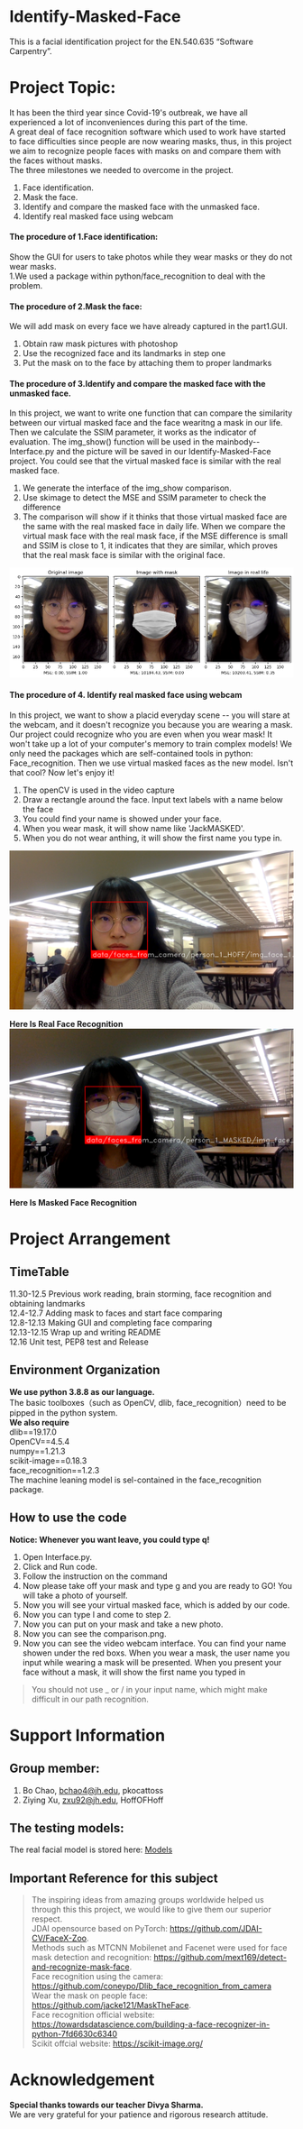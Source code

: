 # Identify-Masked-Face
This is a facial identification project for the EN.540.635 “Software Carpentry”. 



# Project Topic:
It has been the third year since Covid-19's outbreak, we have all experienced a lot of inconveniences during this part of the time.  
A great deal of face recognition software which used to work have started to face difficulties since people are now wearing masks, thus, in this project we aim to recognize people faces with masks on and compare them with the faces without masks.  
The three milestones we needed to overcome in the project.  
1. Face identification.  
2. Mask the face.  
3. Identify and compare the masked face with the unmasked face.  
4. Identify real masked face using webcam



#### The procedure of 1.Face identification:
Show the GUI for users to take photos while they wear masks or they do not wear masks.  
1.We used a package within python/face_recognition to deal with the problem.

#### The procedure of 2.Mask the face:
We will add mask on every face we have already captured in the part1.GUI.  
1. Obtain raw mask pictures with photoshop  
2. Use the recognized face and its landmarks in step one  
3. Put the mask on to the face by attaching them to proper landmarks  


#### The procedure of 3.Identify and compare the masked face with the unmasked face.  
In this project, we want to write one function that can compare the 
similarity between our virtual masked face and the face wearitng a mask
in our life. Then we calculate the SSIM parameter, it works as the indicator of evaluation.
The img_show() function will be used in the mainbody--Interface.py and the picture
will be saved in our Identify-Masked-Face project. 
You could see that the virtual masked face is similar with the real masked face.
1. We generate the interface of the img_show comparison.
2. Use skimage to detect the MSE and SSIM parameter to check the difference
3. The comparison will show if it thinks that those virtual masked face are the same with the real masked face in daily life.
When we compare the virtual mask face with the real mask face, if the MSE difference is small and SSIM is close to 1, it indicates that they are similar, which proves that the real mask face is similar with the original face.

![Here is our comparison](Readme_Fig/comparison.png)

#### The procedure of 4. Identify real masked face using webcam
In this project, we want to show a placid everyday scene -- you will stare at the 
webcam, and it doesn't recognize you because you are wearing a mask. Our project could recognize who you
are even when you wear mask!
It won't take up a lot of your computer's memory to train complex models! We only need 
the packages which are self-contained tools in python: Face_recognition. Then we use virtual
masked faces as the new model.
Isn't that cool?
Now let's enjoy it!

1. The openCV is used in the video capture
2. Draw a rectangle around the face. Input text labels with a name below the face
3. You could find your name is showed under your face. 
4. When you wear mask, it will show name like 'JackMASKED'. 
5. When you do not wear anthing, it will show the first name you type in.

![Here is our Real Face Recognition](Readme_Fig/RealFace.png)

**Here Is Real Face Recognition**
![Here is our Masked Face Recognition](Readme_Fig/MaskedFace.png)

**Here Is Masked Face Recognition**

# Project Arrangement

## TimeTable
11.30-12.5 Previous work reading, brain storming, face recognition and obtaining landmarks  
12.4-12.7 Adding mask to faces and start face comparing  
12.8-12.13 Making GUI and completing face comparing  
12.13-12.15 Wrap up and writing README  
12.16 Unit test, PEP8 test and Release  


## Environment Organization
**We use python 3.8.8 as our language.**  
The basic toolboxes（such as OpenCV, dlib, face_recognition）need to be pipped in the python system.    
**We also require**  
dlib==19.17.0  
OpenCV==4.5.4  
numpy==1.21.3  
scikit-image==0.18.3  
face_recognition==1.2.3  
The machine leaning model is sel-contained in the face_recognition package.

## How to use the code
**Notice: Whenever you want leave, you could type q!**  
1. Open Interface.py.  
2. Click and Run code.  
3. Follow the instruction on the command  
4. Now please take off your mask and type g and you are ready to GO! You will take a photo of yourself.  
5. Now you will see your virtual masked face, which is added by our code.  
6. Now you can type l and come to step 2.  
7. Now you can put on your mask and take a new photo.  
8. Now you can see the comparison.png.
9. Now you can see the video webcam interface. You can find your name showen under the red boxs. When you wear a mask, the user name you input while wearing a mask will be presented. When you present your face without a mask, it will show the first name you typed in

> You should not use _ or / in your input name, which might make difficult in our path recognition.  


# Support Information

## Group member: 
1. Bo Chao, bchao4@jh.edu, pkocattoss  
2. Ziying Xu, zxu92@jh.edu, HoffOFHoff

## The testing models:
The real facial model is stored here: [Models](https://pages.github.com/)

## Important Reference for this subject
> The inspiring ideas from amazing groups worldwide helped us through this this project, we would like to give them our superior respect.  
> JDAI opensource based on PyTorch:  https://github.com/JDAI-CV/FaceX-Zoo.     
> Methods such as MTCNN Mobilenet and Facenet were used for face mask detection and recognition: https://github.com/mext169/detect-and-recognize-mask-face.  
> Face recognition using the camera: https://github.com/coneypo/Dlib_face_recognition_from_camera  
> Wear the mask on people face: https://github.com/jacke121/MaskTheFace.  
> Face recognition official website: https://towardsdatascience.com/building-a-face-recognizer-in-python-7fd6630c6340  
> Scikit offcial website: https://scikit-image.org/  

# Acknowledgement 
**Special thanks towards our teacher Divya Sharma.**  
We are very grateful for your patience and rigorous research attitude.  
